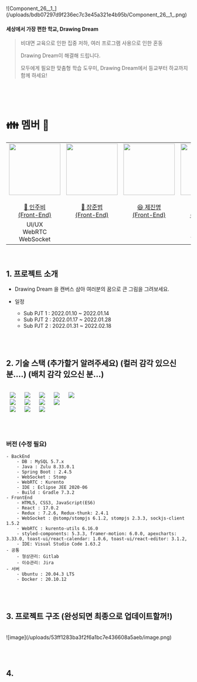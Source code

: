 <br>
![Component_26__1_](/uploads/bdb07297d9f236ec7c3e45a321e4b95b/Component_26__1_.png)

#### **세상에서 가장 편한 학교, Drawing Dream**


> 비대면 교육으로 인한 집중 저하, 여러 프로그램 사용으로 인한 혼동
>
> Drawing Dream이 해결해 드립니다.
> 
> 모두에게 필요한 맞춤형 학습 도우미, Drawing Dream에서 등교부터 하교까지 함께 하세요! 

<br><br><br>

# 👪 멤버 🚀
<table>
    <tr>
        <td height="140px" align="center"> <a href="https://github.com/Jubi-in">
            <img src="https://avatars.githubusercontent.com/Jubi-in" width="140px" /> <br><br> 👑 인주비 <br>(Front-End) </a> <br></td>
        <td height="140px" align="center"> <a href="https://github.com/unilion">
            <img src="https://avatars.githubusercontent.com/unilion" width="140px" /> <br><br> 🙂 장준범 <br>(Front-End) </a> <br></td>
        <td height="140px" align="center"> <a href="https://github.com/jejinmyeong">
            <img src="https://avatars.githubusercontent.com/jejinmyeong" width="140px" /> <br><br> 😆 제진명 <br>(Front-End) </a> <br></td>
        <td height="140px" align="center"> <a href="https://github.com/kibum414">
            <img src="https://avatars.githubusercontent.com/kibum414" width="140px" /> <br><br> 😁 박기범 <br>(Back-End) </a> <br></td>
        <td height="140px" align="center"> <a href="https://github.com/changhyuns">
            <img src="https://avatars.githubusercontent.com/changhyuns" width="140px" /> <br><br> 🙄 손창현 <br>(Back-End) </a> <br></td>
        <td height="140px" align="center"> <a href="https://github.com/dayaeLee777">
            <img src="https://avatars.githubusercontent.com/dayaeLee777" width="140px" /> <br><br> 😶 이다예 <br>(Back-End) </a> <br></td>
    </tr>
    <tr>
        <td align="center">UI/UX<br/>WebRTC<br/>WebSocket</td>
        <td align="center"><br/></td>
        <td align="center"><br/></td>
        <td align="center">REST API<br/>WebRTC<br/>WebSocket</td>
        <td align="center">REST API<br/>CI/CD<br/>Infra<br/></td>
        <td align="center">REST API<br/>Database<br/>S3<br/></td>
    </tr>
</table>

<br>

## 1. 프로젝트 소개
- Drawing Dream 을 캔버스 삼아 여러분의 꿈으로 큰 그림을 그려보세요.

- 일정
    - Sub PJT 1 : 2022.01.10 ~ 2022.01.14
    - Sub PJT 2 : 2022.01.17 ~ 2022.01.28
    - Sub PJT 2 : 2022.01.31 ~ 2022.02.18

<br><br>
 
## 2. 기술 스택  (추가할거 알려주세요) (컬러 감각 있으신 분....) (배치 감각 있으신 분...)

<br>
<img src="https://img.shields.io/badge/Java-F25E51?style=plastic&logo=Java&logoColor=white" style="height : auto; margin-left : 10px; margin-right : 10px;"/>
<img src="https://img.shields.io/badge/Gradle-02303A?style=plastic&logo=Gradle&logoColor=white" style="height : auto; margin-left : 10px; margin-right : 10px;"/>
<img src="https://img.shields.io/badge/Spring Boot-2C9E4C?style=plastic&logo=Spring Boot&logoColor=white" style="height : auto; margin-left : 10px; margin-right : 10px;"/>
<img src="https://img.shields.io/badge/Spring Security-61BD53?style=plastic&logo=Spring Security&logoColor=ECF167" style="height : auto; margin-left : 10px; margin-right : 10px;"/>
<img src="https://img.shields.io/badge/JSON Web Tokens-F2F2F2?style=plastic&logo=JSON Web Tokens&logoColor=black" style="height : auto; margin-left : 10px; margin-right : 10px;"/> <br>



<img src="https://img.shields.io/badge/Nginx-009639?style=plastic&logo=NGINX&logoColor=white" style="height : auto; margin-left : 10px; margin-right : 10px;"/>
<img src="https://img.shields.io/badge/Docker-2496ED?style=plastic&logo=Docker&logoColor=white" style="height : auto; margin-left : 10px; margin-right : 10px;"/>
<img src="https://img.shields.io/badge/Jenkins-white?style=plastic&logo=Jenkins&logoColor=D24939" style="height : auto; margin-left : 10px; margin-right : 10px;"/>
<img src="https://img.shields.io/badge/Node.js-339939?style=plastic&logo=Node.js&logoColor=white" style="height : auto; margin-left : 10px; margin-right : 10px;"/> <br>

<img src="https://img.shields.io/badge/Ubuntu-F2F2F2?style=plastic&logo=Ubuntu&logoColor=E95420" style="height : auto; margin-left : 10px; margin-right : 10px;"/>
<img src="https://img.shields.io/badge/React-white?style=plastic&logo=React&logoColor=61DAFB" style="height : auto; margin-left : 10px; margin-right : 10px;"/> 
<img src="https://img.shields.io/badge/Redux-764ABC?style=plastic&logo=Redux&logoColor=white" style="height : auto; margin-left : 10px; margin-right : 10px;"/> <br>

<br><br>
### 버전 (수정 필요)
    - BackEnd
        - DB : MySQL 5.7.x
        - Java : Zulu 8.33.0.1
        - Spring Boot : 2.4.5
        - WebSocket : Stomp
        - WebRTC : Kurento
        - IDE : Eclipse JEE 2020-06
        - Build : Gradle 7.3.2
    - FrontEnd
        - HTML5, CSS3, JavaScript(ES6)
        - React : 17.0.2
        - Redux : 7.2.6, Redux-thunk: 2.4.1
        - WebSocket : @stomp/stompjs 6.1.2, stompjs 2.3.3, sockjs-client 1.5.2
        - WebRTC : kurento-utils 6.16.0
        - styled-components: 5.3.3, framer-motion: 6.0.0, apexcharts: 3.33.0, toast-ui/react-calendar: 1.0.6, toast-ui/react-editor: 3.1.2,
        - IDE: Visual Studio Code 1.63.2
    - 공통
        - 형상관리: Gitlab
        - 이슈관리: Jira
    - 서버
        - Ubuntu : 20.04.3 LTS
        - Docker : 20.10.12

<br><br>

## 3. 프로젝트 구조 (완성되면 최종으로 업데이트할꺼!)
<br>
![image](/uploads/53ff1283ba3f2f6a1bc7e436608a5aeb/image.png)

<br><br>

## 4. 



